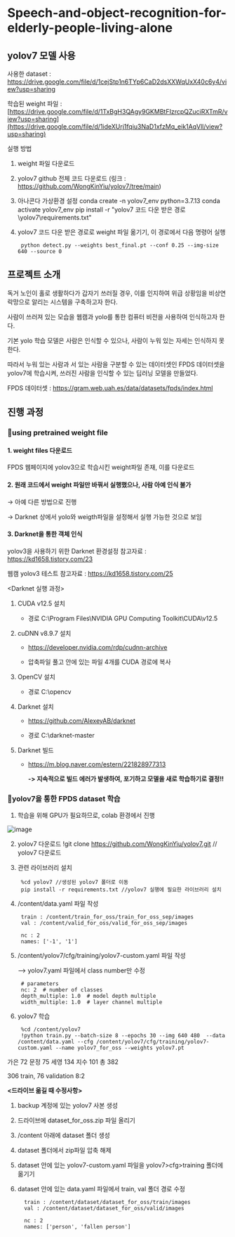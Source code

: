 # Speech-and-object-recognition-for-elderly-people-living-alone

## yolov7 모델 사용


사용한 dataset : https://drive.google.com/file/d/1cejStp1n6TYp6CaD2dsXXWqUxX40c6y4/view?usp=sharing


학습된 weight 파일 : [https://drive.google.com/file/d/1TxBgH3QAgy9GKMBtFIzrcpQZuciRXTmR/view?usp=sharing](https://drive.google.com/file/d/1ideXUrj1fqiu3NaD1xfzMq_eik1AqVll/view?usp=sharing)


실행 방법
1. weight 파일 다운로드
2. yolov7 github 전체 코드 다운로드 (링크 : https://github.com/WongKinYiu/yolov7/tree/main)
3. 아나콘다 가상환경 설정
		conda create -n yolov7_env python=3.7.13
		conda activate yolov7_env
		pip install -r "yolov7 코드 다운 받은 경로\yolov7\requirements.txt"
   		
5. yolov7 코드 다운 받은 경로로 weight 파일 옮기기, 이 경로에서 다음 명령어 실행
		
		python detect.py --weights best_final.pt --conf 0.25 --img-size 640 --source 0

## 프로젝트 소개
독거 노인이 홀로 생활하다가 갑자기 쓰러질 경우, 이를 인지하여 위급 상황임을 비상연락망으로 알리는 시스템을 구축하고자 한다. 


사람이 쓰러져 있는 모습을 웹캠과 yolo를 통한 컴퓨터 비전을 사용하여 인식하고자 한다.


기본 yolo 학습 모델은 사람은 인식할 수 있으나, 사람이 누워 있는 자세는 인식하지 못한다. 


따라서 누워 있는 사람과 서 있는 사람을 구분할 수 있는 데이터셋인 FPDS 데이터셋을 yolov7에 학습시켜, 쓰러진 사람을 인식할 수 있는 딥러닝 모델을 만들었다.


FPDS 데이터셋 : <https://gram.web.uah.es/data/datasets/fpds/index.html>


## 진행 과정

###  📌using pretrained weight file


#### 1. weight files 다운로드

FPDS 웹페이지에 yolov3으로 학습시킨 weight파일 존재, 이를 다운로드



#### 2. 원래 코드에서 weight 파일만 바꿔서 실행했으나, 사람 아예 인식 불가

→ 아예 다른 방법으로 진행

→ Darknet 상에서 yolo와 weigth파일을 설정해서 실행 가능한 것으로 보임



#### 3. Darknet을 통한 객체 인식

yolov3을 사용하기 위한 Darknet 환경설정 참고자료 : https://kd1658.tistory.com/23


웹캠 yolov3 테스트 참고자료 : https://kd1658.tistory.com/25




<Darknet 실행 과정>


1. CUDA v12.5 설치


	* 경로 C:\Program Files\NVIDIA GPU Computing Toolkit\CUDA\v12.5


2. cuDNN v8.9.7 설치


	* https://developer.nvidia.com/rdp/cudnn-archive


	* 압축파일 풀고 안에 있는 파일 4개를 CUDA 경로에 복사


3. OpenCV 설치


	* 경로  C:\opencv


4. Darknet 설치


	* https://github.com/AlexeyAB/darknet


	* 경로 C:\darknet-master


5. Darknet 빌드


	* https://m.blog.naver.com/estern/221828977313


	  **-> 지속적으로 빌드 에러가 발생하여, 포기하고 모델을 새로 학습하기로 결정!!**




### 📌yolov7을 통한 FPDS dataset 학습

1. 학습을 위해 GPU가 필요하므로, colab 환경에서 진행

![image](https://github.com/MechanIT/Speech-and-object-recognition-for-elderly-people-living-alone/assets/161675231/6b842115-d05f-45e4-97b3-ae5d82c55a4d)


2. yolov7 다운로드
   	!git clone https://github.com/WongKinYiu/yolov7.git 	// yolov7 다운로드


3. 관련 라이브러리 설치
	
	 	%cd yolov7 //생성된 yolov7 폴더로 이동
		pip install -r requirements.txt	//yolov7 실행에 필요한 라이브러리 설치


4. /content/data.yaml 파일 작성

		train : /content/train_for_oss/train_for_oss_sep/images
		val : /content/valid_for_oss/valid_for_oss_sep/images
		
		nc : 2
		names: ['-1', '1']


5. /content/yolov7/cfg/training/yolov7-custom.yaml 파일 작성


	--> yolov7.yaml 파일에서 class number만 수정

		# parameters
		nc: 2  # number of classes
		depth_multiple: 1.0  # model depth multiple
		width_multiple: 1.0  # layer channel multiple

6. yolov7 학습

		%cd /content/yolov7
		!python train.py --batch-size 8 --epochs 30 --img 640 480  --data /content/data.yaml --cfg /content/yolov7/cfg/training/yolov7-custom.yaml --name yolov7_for_oss --weights yolov7.pt	



가은 72
문정 75
세영 134
지수 101
총 382

306 train, 76 validation 8:2



**<드라이브 옮길 때 수정사항>**

1. backup 계정에 있는 yolov7 사본 생성
2. 드라이브에 dataset_for_oss.zip 파일 올리기
3. /content 아래에 dataset 폴더 생성
4. dataset 폴더에서 zip파일 압축 해제
5. dataset 안에 있는 yolov7-custom.yaml 파일을 yolov7>cfg>training 폴더에 옮기기
6. dataset 안에 있는 data.yaml 파일에서 train, val 폴더 경로 수정
   
		 train : /content/dataset/dataset_for_oss/train/images
		 val : /content/dataset/dataset_for_oss/valid/images
		 
		 nc : 2
		 names: ['person', 'fallen person']
	


